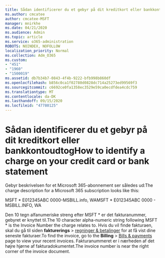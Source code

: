 ```yaml
---
title: Sådan identificerer du et gebyr på dit kreditkort eller bankkontoudtog
ms.author: cmcatee
author: cmcatee-MSFT
manager: mnirkhe
ms.date: 04/21/2020
ms.audience: Admin
ms.topic: article
ms.service: o365-administration
ROBOTS: NOINDEX, NOFOLLOW
localization_priority: Normal
ms.collection: Adm_O365
ms.custom:
- "451"
- "1960"
- "1500019"
ms.assetid: db7b34b7-0843-4f4b-9222-bfb998b860df
ms.openlocfilehash: b856c0ca1f02780d0828dc714a25273ed99569f3
ms.sourcegitcommit: c6692ce0fa1358ec3529e59ca0ecdfdea4cdc759
ms.translationtype: MT
ms.contentlocale: da-DK
ms.lasthandoff: 09/15/2020
ms.locfileid: "47780125"
---
```

# <a name="how-to-identify-a-charge-on-your-credit-card-or-bank-statement"></a><span data-ttu-id="247c4-102">Sådan identificerer du et gebyr på dit kreditkort eller bankkontoudtog</span><span class="sxs-lookup"><span data-stu-id="247c4-102">How to identify a charge on your credit card or bank statement</span></span>

<span data-ttu-id="247c4-103">Gebyr beskrivelsen for et Microsoft 365-abonnement ser således ud:</span><span class="sxs-lookup"><span data-stu-id="247c4-103">The charge description for a Microsoft 365 subscription looks like this:</span></span>
  
<span data-ttu-id="247c4-104">MSFT \* E012345ABC 0000-MSBILL.info, WA</span><span class="sxs-lookup"><span data-stu-id="247c4-104">MSFT \* E012345ABC 0000 - MSBILL.INFO, WA</span></span>
  
<span data-ttu-id="247c4-105">Den 10 tegn alfanumeriske streng efter MSFT \* er det fakturanummer, gebyret er knyttet til.</span><span class="sxs-lookup"><span data-stu-id="247c4-105">The 10 character alpha-numeric string following MSFT \* is the Invoice Number the charge relates to.</span></span> <span data-ttu-id="247c4-106">Hvis du vil finde fakturaen, skal du gå til siden **fakturerings** \> [regninger & betalinger](https://go.microsoft.com/fwlink/p/?linkid=848039) for at få vist dine seneste fakturaer.</span><span class="sxs-lookup"><span data-stu-id="247c4-106">To find the invoice, go to the **Billing** \> [Bills & payments](https://go.microsoft.com/fwlink/p/?linkid=848039) page to view your recent invoices.</span></span> <span data-ttu-id="247c4-107">Fakturanummeret er i nærheden af det højre hjørne af fakturadokumentet.</span><span class="sxs-lookup"><span data-stu-id="247c4-107">The invoice number is near the right corner of the invoice document.</span></span>